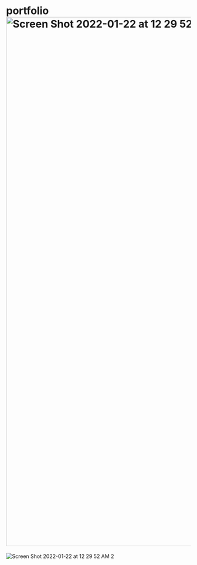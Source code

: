 # portfolio<img width="1440" alt="Screen Shot 2022-01-22 at 12 29 52 AM" src="https://user-images.githubusercontent.com/94412449/150626197-f641860b-d57f-4a5d-bf72-efd9ee2b9dfa.png">
![Screen Shot 2022-01-22 at 12 29 52 AM 2](https://user-images.githubusercontent.com/94412449/150626198-cca42da3-c904-4f49-a454-04f82cf96f78.png)
